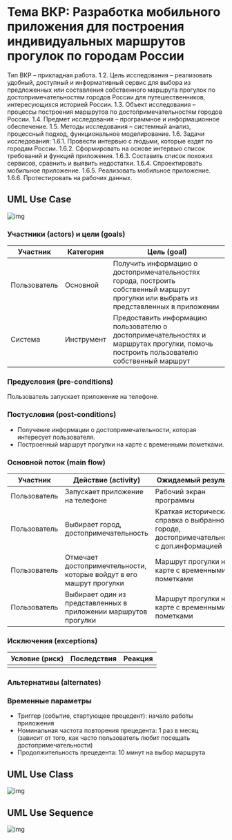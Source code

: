 # Тема ВКР: Разработка мобильного приложения для построения индивидуальных маршрутов прогулок по городам России

Тип ВКР – прикладная работа.
1.2. Цель исследования – реализовать удобный, доступный и 
информативный сервис для выбора из предложенных или составления 
собственного маршрута прогулок по достопримечательностям городов России
для путешественников, интересующихся историей России.
1.3. Объект исследования – процессы построения маршрутов по 
достопримечательностям городов России.
1.4. Предмет исследования – программное и информационное 
обеспечение.
1.5. Методы исследования – системный анализ, процессный подход, 
функциональное моделирование.
1.6. Задачи исследования:
1.6.1. Провести интервью с людьми, которые ездят по городам России.
1.6.2. Сформировать на основе интервью список требований и функций 
приложения.
1.6.3. Составить список похожих сервисов, сравнить и выявить 
недостатки.
1.6.4. Спроектировать мобильное приложение.
1.6.5. Реализовать мобильное приложение.
1.6.6. Протестировать на рабочих данных.

## UML Use Case

![img](https://i.postimg.cc/DyWB9C3H/image.png)

### Участники (actors) и цели (goals)

| Участник  | Категория  | Цель (goal) |
|---|---|---|
| Пользователь | Основной  | Получить информацию о достопримечательностях города, построить собственный маршрут прогулки или выбрать из представленных в приложении |
| Система  | Инструмент  | Предоставить информацию пользователю о достопримечательностях и маршрутах прогулки, помочь построить пользователю собственный маршрут |

### Предусловия (pre-conditions)

Пользователь запускает приложение на телефоне.

### Постусловия (post-conditions)

* Получение информации о достопримечательности, которая интересует пользователя.
* Построенный маршрут прогулки на карте с временными пометками.

### Основной поток (main flow)

| Участник  | Действие (activity)  | Ожидаемый результат |
|---|---|---|
| Пользователь | Запускает приложение на телефоне | Рабочий экран программы |
| Пользователь | Выбирает город, достопримечательность | Краткая историческая справка о выбранном городе, достопримечательности с доп.информацией |
| Пользователь | Отмечает достопримечтельности, которые войдут в его машрут прогулки | Маршрут прогулки на карте с временными пометками |
| Пользователь | Выбирает один из представленных в приложении маршрутов прогулки | Маршрут прогулки на карте с временными пометками |

### Исключения (exceptions)

| Условие (риск) | Последствия | Реакция |
|---|---|---|
| |  |  |

### Альтернативы (alternates)

### Временные параметры

* Триггер (событие, стартующее прецедент): начало работы приложения
* Номинальная частота повторения прецедента: 1 раз в месяц (зависит от того, как часто пользователь любит посещать достопримечательности)
* Продолжительность прецедента: 10 минут на выбор маршрута

## UML Use Class

![img](https://i.postimg.cc/MptFmn7m/image.png)

## UML Use Sequence

![img](https://i.postimg.cc/52G0PSMx/image.png)
